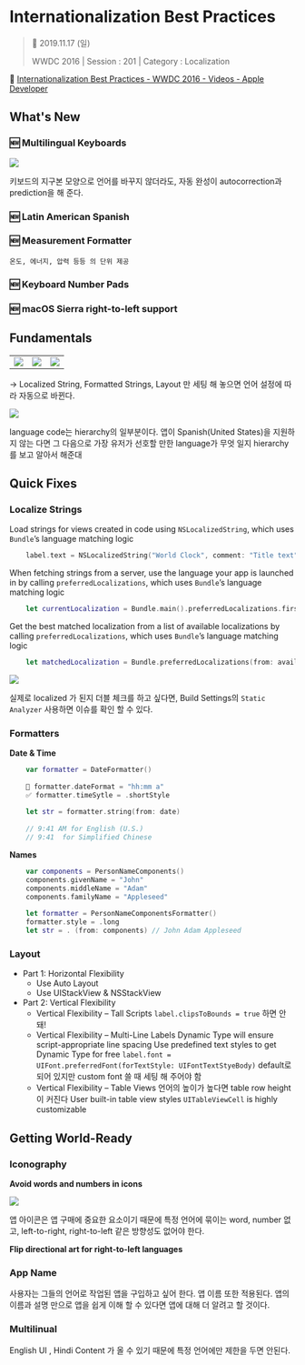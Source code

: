 # Internationalization Best Practices

> 📅 2019.11.17 (일)
>
> WWDC 2016 | Session : 201 | Category : Localization


🔗 [Internationalization Best Practices - WWDC 2016 - Videos - Apple Developer](https://developer.apple.com/videos/play/wwdc2016/201/)

## What's New

### 🆕 Multilingual Keyboards

![](/Jinha/images/Internationalization-Best-Practices-1.png)

키보드의 지구본 모양으로 언어를 바꾸지 않더라도, 자동 완성이 autocorrection과 prediction을 해 준다.

### 🆕 Latin American Spanish

### 🆕 Measurement Formatter

    온도, 에너지, 압력 등등 의 단위 제공

### 🆕 Keyboard Number Pads

### 🆕 macOS Sierra right-to-left support

## Fundamentals

||||
|-|-|-|
|![](/Jinha/images/Internationalization-Best-Practices-2.png)|![](/Jinha/images/Internationalization-Best-Practices-3.png)|![](/Jinha/images/Internationalization-Best-Practices-4.png)|

→ Localized String, Formatted Strings, Layout 만 세팅 해 놓으면 언어 설정에 따라 자동으로 바뀐다.

![](/Jinha/images/Internationalization-Best-Practices-5.png)

language code는 hierarchy의 일부분이다. 앱이 Spanish(United States)을 지원하지 않는 다면 그 다음으로 가장 유저가 선호할 만한 language가 무엇 일지 hierarchy를 보고 알아서 해준대

## Quick Fixes

### Localize Strings

Load strings for views created in code using `NSLocalizedString`, which uses `Bundle`’s language matching logic

```Swift
    label.text = NSLocalizedString("World Clock", comment: "Title text")
```

When fetching strings from a server, use the language your app is launched in by calling `preferredLocalizations`, which uses `Bundle`’s language matching logic

```Swift
    let currentLocalization = Bundle.main().preferredLocalizations.first
```

Get the best matched localization from a list of available localizations by calling `preferredLocalizations`, which uses `Bundle`’s language matching logic

```Swift
    let matchedLocalization = Bundle.preferredLocalizations(from: available).first
```

![](/Jinha/images/Internationalization-Best-Practices-6.png)

실제로 localized 가 된지 더블 체크를 하고 싶다면, Build Settings의 `Static Analyzer` 사용하면 이슈를 확인 할 수 있다.

### Formatters

**Date & Time**

```Swift
    var formatter = DateFormatter()
    
    🚫 formatter.dateFormat = "hh:mm a"
    ✅ formatter.timeSytle = .shortStyle
    
    let str = formatter.string(from: date)
    
    // 9:41 AM for English (U.S.)
    // 9:41  for Simplified Chinese
```

**Names**

```Swift
    var components = PersonNameComponents()
    components.givenName = "John"
    components.middleName = "Adam"
    components.familyName = "Appleseed"
    
    let formatter = PersonNameComponentsFormatter()
    formatter.style = .long
    let str = . (from: components) // John Adam Appleseed
```

### Layout

- Part 1: Horizontal Flexibility
    - Use Auto Layout
    - Use UIStackView & NSStackView
- Part 2: Vertical Flexibility
    - Vertical Flexibility – Tall Scripts
    `label.clipsToBounds = true` 하면 안돼!
    - Vertical Flexibility – Multi-Line Labels
    Dynamic Type will ensure script-appropriate line spacing
    Use predefined text styles to get Dynamic Type for free
    `label.font = UIFont.preferredFont(forTextStyle: UIFontTextStyeBody)`
    default로 되어 있지만  custom font 쓸 때 세팅 해 주어야 함
    - Vertical Flexibility – Table Views
    언어의 높이가 높다면 table row height이 커진다
    User built-in table view styles
    `UITableViewCell` is highly customizable

## Getting World-Ready

### Iconography

**Avoid words and numbers in icons**

![](/Jinha/images/Internationalization-Best-Practices-7.png)

앱 아이콘은 앱 구매에 중요한 요소이기 때문에 특정 언어에 묶이는 word, number 없고, left-to-right, right-to-left 같은 방향성도 없어야 한다.

**Flip directional art for right-to-left languages**

### App Name

사용자는 그들의 언어로 작업된 앱을 구입하고 싶어 한다. 앱 이름 또한 적용된다.
앱의 이름과 설명 만으로 앱을 쉽게 이해 할 수 있다면 앱에 대해 더 알려고 할 것이다.

### Multilinual

English UI , Hindi Content 가 올 수 있기 때문에 특정 언어에만 제한을 두면 안된다.
